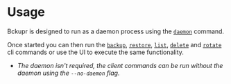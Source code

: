 # Usage

Bckupr is designed to run as a daemon process using the [`daemon`](command/daemon.md) command.

Once started you can then run the [`backup`](command/backup.md), [`restore`](command/restore.md), [`list`](command/list.md), [`delete`](command/delete.md) and [`rotate`](command/rotate.md) cli commands or use the UI to execute the same functionality.

* _The daemon isn't required, the client commands can be run without the daemon using the `--no-daemon` flag._